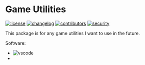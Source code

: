 # Game Utilities


[![license](https://custom-icon-badges.demolab.com/static/v1?label&message=LICENSE&logo=law&color=blue)](./LICENSE.md)
[![changelog](https://custom-icon-badges.demolab.com/static/v1?label&message=CHANGELOG&logo=log&color=blue)](./CHANGELOG.md)
[![contributors](https://custom-icon-badges.demolab.com/static/v1?label&message=CONTRIBUTING&logo=profile)](./CONTRIBUTING.md)
[![security](https://custom-icon-badges.demolab.com/static/v1?label&message=SECURITY&logo=law&color=484848)](./SECURITY.md)


This package is for any game utilities I want to use in the future.

Software:
- ![vscode](https://img.shields.io/badge/vs_code-blue?logo=VisualStudioCode)
- 
